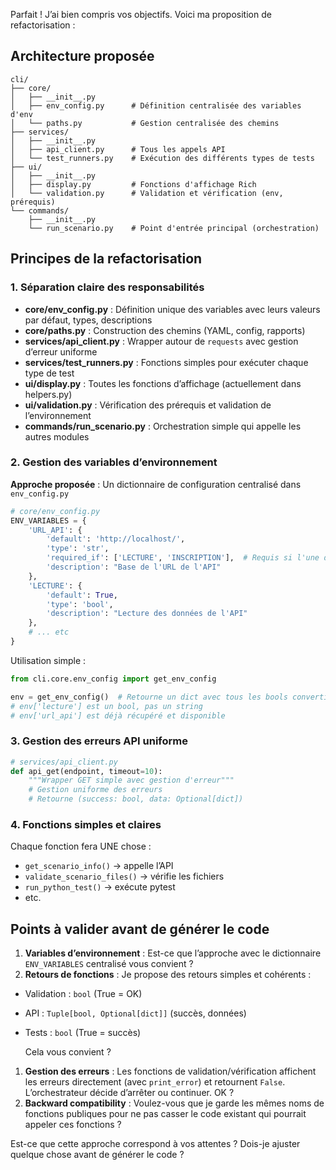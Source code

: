 Parfait ! J’ai bien compris vos objectifs. Voici ma proposition de refactorisation :

## Architecture proposée

```
cli/
├── core/
│   ├── __init__.py
│   ├── env_config.py      # Définition centralisée des variables d'env
│   └── paths.py           # Gestion centralisée des chemins
├── services/
│   ├── __init__.py
│   ├── api_client.py      # Tous les appels API
│   └── test_runners.py    # Exécution des différents types de tests
├── ui/
│   ├── __init__.py
│   ├── display.py         # Fonctions d'affichage Rich
│   └── validation.py      # Validation et vérification (env, prérequis)
└── commands/
    ├── __init__.py
    └── run_scenario.py    # Point d'entrée principal (orchestration)
```

## Principes de la refactorisation

### 1. **Séparation claire des responsabilités**

- **core/env_config.py** : Définition unique des variables avec leurs valeurs par défaut, types, descriptions
- **core/paths.py** : Construction des chemins (YAML, config, rapports)
- **services/api_client.py** : Wrapper autour de `requests` avec gestion d’erreur uniforme
- **services/test_runners.py** : Fonctions simples pour exécuter chaque type de test
- **ui/display.py** : Toutes les fonctions d’affichage (actuellement dans helpers.py)
- **ui/validation.py** : Vérification des prérequis et validation de l’environnement
- **commands/run_scenario.py** : Orchestration simple qui appelle les autres modules

### 2. **Gestion des variables d’environnement**

**Approche proposée** : Un dictionnaire de configuration centralisé dans `env_config.py`

```python
# core/env_config.py
ENV_VARIABLES = {
    'URL_API': {
        'default': 'http://localhost/',
        'type': 'str',
        'required_if': ['LECTURE', 'INSCRIPTION'],  # Requis si l'une de ces vars est True
        'description': "Base de l'URL de l'API"
    },
    'LECTURE': {
        'default': True,
        'type': 'bool',
        'description': "Lecture des données de l'API"
    },
    # ... etc
}
```

Utilisation simple :

```python
from cli.core.env_config import get_env_config

env = get_env_config()  # Retourne un dict avec tous les bools convertis
# env['lecture'] est un bool, pas un string
# env['url_api'] est déjà récupéré et disponible
```

### 3. **Gestion des erreurs API uniforme**

```python
# services/api_client.py
def api_get(endpoint, timeout=10):
    """Wrapper GET simple avec gestion d'erreur"""
    # Gestion uniforme des erreurs
    # Retourne (success: bool, data: Optional[dict])
```

### 4. **Fonctions simples et claires**

Chaque fonction fera UNE chose :

- `get_scenario_info()` → appelle l’API
- `validate_scenario_files()` → vérifie les fichiers
- `run_python_test()` → exécute pytest
- etc.

## Points à valider avant de générer le code

1. **Variables d’environnement** : Est-ce que l’approche avec le dictionnaire `ENV_VARIABLES` centralisé vous convient ?
1. **Retours de fonctions** : Je propose des retours simples et cohérents :

- Validation : `bool` (True = OK)
- API : `Tuple[bool, Optional[dict]]` (succès, données)
- Tests : `bool` (True = succès)
  
  Cela vous convient ?

1. **Gestion des erreurs** : Les fonctions de validation/vérification affichent les erreurs directement (avec `print_error`) et retournent `False`. L’orchestrateur décide d’arrêter ou continuer. OK ?
1. **Backward compatibility** : Voulez-vous que je garde les mêmes noms de fonctions publiques pour ne pas casser le code existant qui pourrait appeler ces fonctions ?

Est-ce que cette approche correspond à vos attentes ? Dois-je ajuster quelque chose avant de générer le code ?​​​​​​​​​​​​​​​​
